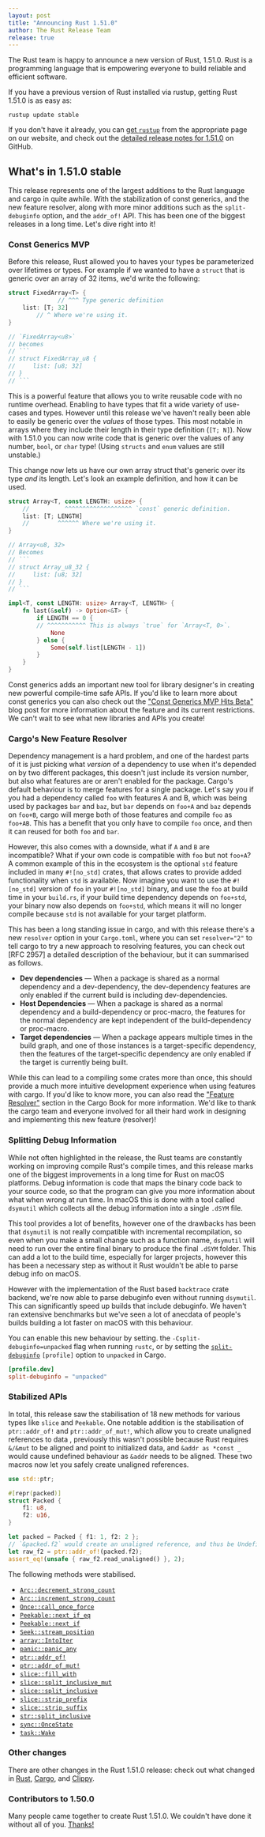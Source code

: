 ```yaml
---
layout: post
title: "Announcing Rust 1.51.0"
author: The Rust Release Team
release: true
---
```


The Rust team is happy to announce a new version of Rust, 1.51.0. Rust is a
programming language that is empowering everyone to build reliable and
efficient software.

If you have a previous version of Rust installed via rustup, getting Rust
1.51.0 is as easy as:

```console
rustup update stable
```

If you don't have it already, you can [get `rustup`][install]
from the appropriate page on our website, and check out the
[detailed release notes for 1.51.0][notes] on GitHub.

[install]: https://www.rust-lang.org/install.html
[notes]: https://github.com/rust-lang/rust/blob/master/RELEASES.md#version-1500-2021-02-11

## What's in 1.51.0 stable
This release represents one of the largest additions to the Rust language and cargo in quite awhile. With the stabilization of const generics, and the new feature resolver, along with more minor additions such as the `split-debuginfo` option, and the `addr_of!` API. This has been one of the biggest releases in a long time. Let's dive right into it!


### Const Generics MVP
Before this release, Rust allowed you to haves your types be parameterized over lifetimes or types. For example if we wanted to have a `struct` that is generic over an array of 32 items, we'd write the following:

```rust
struct FixedArray<T> {
              // ^^^ Type generic definition
    list: [T; 32]
        // ^ Where we're using it.
}

// `FixedArray<u8>`
// becomes
// ```
// struct FixedArray_u8 {
//     list: [u8; 32]
// }
// ```
```

This is a powerful feature that allows you to write reusable code with no runtime overhead. Enabling to have types that fit a wide variety of use-cases and types. However until this release we've haven't really been able to easily be generic over the *values* of those types. This most notable in arrays where they include their length in their type definition (`[T; N]`). Now with 1.51.0 you can now write code that is generic over the values of any number, `bool`, or `char` type! (Using `structs` and `enum` values are still unstable.)

This change now lets us have our own array struct that's generic over its type *and* its length. Let's look an example definition, and how it can be used.

```rust
struct Array<T, const LENGTH: usize> {
    //          ^^^^^^^^^^^^^^^^^^^ `const` generic definition.
    list: [T; LENGTH]
    //        ^^^^^^ Where we're using it.
}

// Array<u8, 32>
// Becomes 
// ```
// struct Array_u8_32 {
//     list: [u8; 32]
// }
// ```

impl<T, const LENGTH: usize> Array<T, LENGTH> {
    fn last(&self) -> Option<&T> {
        if LENGTH == 0 {
        // ^^^^^^^^^^^ This is always `true` for `Array<T, 0>`.
            None
        } else {
            Some(self.list[LENGTH - 1])
        }
    }
}
```

Const generics adds an important new tool for library designer's in creating new powerful compile-time safe APIs. If you'd like to learn more about const generics you can also check out the ["Const Generics MVP Hits Beta"][const-generics-blog] blog post for more information about the feature and its current restrictions. We can't wait to see what new libraries and APIs you create!

[const-generics-blog]: https://blog.rust-lang.org/2021/02/26/const-generics-mvp-beta.html

### Cargo's New Feature Resolver
Dependency management is a hard problem, and one of the hardest parts of it is just picking what *version* of a dependency to use when it's depended on by two different packages, this doesn't just include its version number, but also what features are or aren't enabled for the package. Cargo's default behaviour is to merge features for a single package. Let's say you if you had a dependency called `foo` with features A and B, which was being used by packages `bar` and `baz`, but `bar` depends on `foo+A` and `baz` depends on `foo+B`, cargo will merge both of those features and compile `foo` as `foo+AB`. This has a benefit that you only have to compile `foo` once, and then it can reused for both `foo` and `bar`.

However, this also comes with a downside, what if `A` and `B` are incompatible? What if your own code is compatible with `foo` but not `foo+A`? A common example of this in the ecosystem is the optional `std` feature included in many `#![no_std]` crates, that allows crates to provide added functionality when `std` is available. Now imagine you want to use the `#![no_std]` version of `foo` in your `#![no_std]` binary, and use the `foo` at build time in your `build.rs`, if your build time dependency depends on `foo+std`, your binary now also depends on `foo+std`, which means it will no longer compile because `std` is not available for your target platform. 

This has been a long standing issue in cargo, and with this release there's a new `resolver` option in your `Cargo.toml`, where you can set `resolver="2"` to tell cargo to try a new approach to resolving features, you can check out [RFC 2957] a detailed description of the behaviour, but it can summarised as follows.

- **Dev dependencies** — When a package is shared as a normal dependency and a dev-dependency, the dev-dependency features are only enabled if the current build is including dev-dependencies.
- **Host Dependencies** — When a package is shared as a normal dependency and a build-dependency or proc-macro, the features for the normal dependency are kept independent of the build-dependency or proc-macro.
- **Target dependencies** — When a package appears multiple times in the build graph, and one of those instances is a target-specific dependency, then the features of the target-specific dependency are only enabled if the target is currently being built.

While this can lead to a compiling some crates more than once, this should provide a much more intuitive development experience when using features with cargo. If you'd like to know more, you can also read the ["Feature Resolver"][feature-resolver@2.0] section in the Cargo Book for more information. We'd like to thank the cargo team and everyone involved for all their hard work in designing and implementing this new feature (resolver)!

[feature-resolver@2.0]: https://doc.rust-lang.org/nightly/cargo/reference/features.html#feature-resolver-version-2

### Splitting Debug Information
While not often highlighted in the release, the Rust teams are constantly working on improving compile Rust's compile times, and this release marks one of the biggest improvements in a long time for Rust on macOS platforms. Debug information is code that maps the binary code back to your source code, so that the program can give you more information about what when wrong at run time. In macOS this is done with a tool called `dsymutil` which collects all the debug information into a single `.dSYM` file.

This tool provides a lot of benefits, however one of the drawbacks has been that `dsymutil` is not really compatible with incremental recompilation, so even when you make a small change such as a function name, `dsymutil` will need to run over the entire final binary to produce the final `.dSYM` folder. This can add a lot to the build time, especially for larger projects, however this has been a necessary step as without it Rust wouldn't be able to parse debug info on macOS.

However with the implementation of the Rust based `backtrace` crate backend, we're now able to parse debuginfo even without running `dsymutil`. This can significantly speed up builds that include debuginfo. We haven't ran extensive benchmarks but we've seen a lot of anecdata of people's builds building a lot faster on macOS with this behaviour.

You can enable this new behaviour by setting. the `-Csplit-debuginfo=unpacked` flag when running `rustc`, or by setting the [`split-debuginfo`] `[profile]` option to `unpacked` in Cargo.

```toml
[profile.dev]
split-debuginfo = "unpacked"
```

[`split-debuginfo`]: https://doc.rust-lang.org/nightly/cargo/reference/profiles.html#split-debuginfo

### Stabilized APIs

In total, this release saw the stabilisation of 18 new methods for various types like `slice` and `Peekable`. One notable addition is the stabilisation of `ptr::addr_of!` and `ptr::addr_of_mut!`, which allow you to create unaligned references to data	, previously this wasn't possible because Rust requires `&/&mut` to be aligned and point to initialized data, and `&addr as *const _` would cause undefined behaviour as `&addr` needs to be aligned. These two macros now let you safely create unaligned references.

```rust
use std::ptr;

#[repr(packed)]
struct Packed {
    f1: u8,
    f2: u16,
}

let packed = Packed { f1: 1, f2: 2 };
// `&packed.f2` would create an unaligned reference, and thus be Undefined Behavior!
let raw_f2 = ptr::addr_of!(packed.f2);
assert_eq!(unsafe { raw_f2.read_unaligned() }, 2);
```

The following methods were stabilised.

- [`Arc::decrement_strong_count`]
- [`Arc::increment_strong_count`]
- [`Once::call_once_force`]
- [`Peekable::next_if_eq`]
- [`Peekable::next_if`]
- [`Seek::stream_position`]
- [`array::IntoIter`]
- [`panic::panic_any`]
- [`ptr::addr_of!`]
- [`ptr::addr_of_mut!`]
- [`slice::fill_with`]
- [`slice::split_inclusive_mut`]
- [`slice::split_inclusive`]
- [`slice::strip_prefix`]
- [`slice::strip_suffix`]
- [`str::split_inclusive`]
- [`sync::OnceState`]
- [`task::Wake`]

[`Once::call_once_force`]: https://doc.rust-lang.org/stable/std/sync/struct.Once.html#method.call_once_force
[`sync::OnceState`]: https://doc.rust-lang.org/stable/std/sync/struct.OnceState.html
[`panic::panic_any`]: https://doc.rust-lang.org/stable/std/panic/fn.panic_any.html
[`slice::strip_prefix`]: https://doc.rust-lang.org/stable/std/primitive.slice.html#method.strip_prefix
[`slice::strip_suffix`]: https://doc.rust-lang.org/stable/std/primitive.slice.html#method.strip_prefix
[`Arc::increment_strong_count`]: https://doc.rust-lang.org/nightly/std/sync/struct.Arc.html#method.increment_strong_count
[`Arc::decrement_strong_count`]: https://doc.rust-lang.org/nightly/std/sync/struct.Arc.html#method.decrement_strong_count
[`slice::fill_with`]: https://doc.rust-lang.org/nightly/std/primitive.slice.html#method.fill_with
[`ptr::addr_of!`]: https://doc.rust-lang.org/nightly/std/ptr/macro.addr_of.html
[`ptr::addr_of_mut!`]: https://doc.rust-lang.org/nightly/std/ptr/macro.addr_of_mut.html
[`array::IntoIter`]: https://doc.rust-lang.org/nightly/std/array/struct.IntoIter.html
[`slice::split_inclusive`]: https://doc.rust-lang.org/nightly/std/primitive.slice.html#method.split_inclusive
[`slice::split_inclusive_mut`]: https://doc.rust-lang.org/nightly/std/primitive.slice.html#method.split_inclusive_mut
[`str::split_inclusive`]: https://doc.rust-lang.org/nightly/std/primitive.str.html#method.split_inclusive
[`task::Wake`]: https://doc.rust-lang.org/nightly/std/task/trait.Wake.html
[`Seek::stream_position`]: https://doc.rust-lang.org/nightly/std/io/trait.Seek.html#method.stream_position
[`Peekable::next_if`]: https://doc.rust-lang.org/nightly/std/iter/struct.Peekable.html#method.next_if
[`Peekable::next_if_eq`]: https://doc.rust-lang.org/nightly/std/iter/struct.Peekable.html#method.next_if_eq

### Other changes

There are other changes in the Rust 1.51.0 release: check out what changed in [Rust](https://github.com/rust-lang/rust/blob/master/RELEASES.md#version-1510-2021-03-25), [Cargo](https://github.com/rust-lang/cargo/blob/master/CHANGELOG.md#cargo-151-2021-03-25), and [Clippy](https://github.com/rust-lang/rust-clippy/blob/master/CHANGELOG.md#rust-151).

### Contributors to 1.50.0
Many people came together to create Rust 1.51.0. We couldn't have done it without all of you. [Thanks!](https://thanks.rust-lang.org/rust/1.51.0/)
